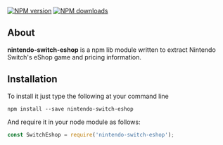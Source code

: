 <p>
    <a href="https://www.npmjs.com/package/nintendo-switch-eshop"><img src="https://img.shields.io/npm/v/nintendo-switch-eshop.svg?maxAge=3600" alt="NPM version" /></a>
    <a href="https://www.npmjs.com/package/nintendo-switch-eshop"><img src="https://img.shields.io/npm/dt/nintendo-switch-eshop.svg?maxAge=3600" alt="NPM downloads" /></a>
</p>

## About
**nintendo-switch-eshop** is a npm lib module written to extract Nintendo Switch's eShop game and pricing information.

## Installation
To install it just type the following at your command line
```shell
npm install --save nintendo-switch-eshop
```
And require it in your node module as follows:
```javascript
const SwitchEshop = require('nintendo-switch-eshop');
```
